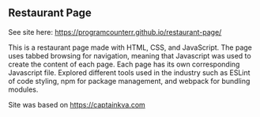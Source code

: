 ## Restaurant Page
See site here: https://programcounterr.github.io/restaurant-page/

This is a restaurant page made with HTML, CSS, and JavaScript.
The page uses tabbed browsing for navigation, meaning that Javascript
was used to create the content of each page. Each page has its own corresponding
Javascript file. Explored different tools used in the industry
such as ESLint of code styling, npm for package management, and webpack for bundling modules.

Site was based on https://captainkva.com
